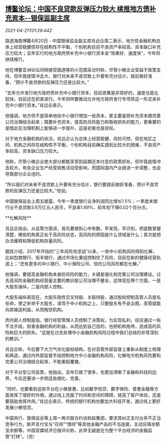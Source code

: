 <!--1618970463000-->
[博鳌论坛：中国不良贷款反弹压力较大 续推地方债补充资本--银保监副主席](https://cn.reuters.com/article/boao-forum-0420-tues-idCNKBS2C804U)
------

<div><i>2021-04-21T01:29:44Z</i></div><p>路透海南博鳌4月20日 - 中国银保监会副主席肖远企周二表示，地方性金融机构总体上经营稳健但存在结构性不平衡，个别机构目前不良资产率较高、资本缺口补充压力较大；去年实行的地方政府债补充中小银行资本金“效果好、速度快”，今年将继续推行。</p><p>他在博鳌亚洲论坛间隙接受路透等的小范围采访时称，尽管小微企业受益于政策支持，但毕竟疫情冲击大，银行对未来不良贷款上升要有充分估计，提前做好准备，“预计不良贷款的反弹压力还是比较大。”</p><p>“去年允许发行地方政府债补充中小银行资本，目前效果是非常好的，速度也是比较快，目前还在抓紧进行。今年同样要推动允许地方政府发行专项债这一形式来补充中小银行资本。”肖远企表示。</p><p>他强调，地方债不是简单地给中小银行增加一些资本，更主要是把补充资本跟完善公司治理结合起来；既要补充资本，提高防风险能力和吸收损失的能力，更重要的是借此在治理机制上能够进一步提升，这是初衷也是目标。</p><p>对于地方金融机构的状况，肖远企认为总体上经营稳健、风险可控，但在地区之间、机构之间存在结构性不平衡，个别机构目前确实遇到比较大的困难，不良资产率较高，资本缺口压力较大。</p><p>他称，尽管小微企业绝大部分都能享受到延期还本付息的政策好处，但毕竟疫情冲击较大，有些企业生产经营销售活动受影响，而国际国内产业链进一步调整，也会导致部分企业违约。</p><p>“所以我们对未来不良贷款上升要有充分估计，银行要提前做好准备，预计不良贷款的反弹压力还是比较大。”他说。</p><p>中国银保监会上周五披露，今年一季度银行业净利润同比增长1.5%；一季度末银行业不良贷款3.6万亿元人民币，不良率1.89%，较年初下降0.02个百分点。</p><p>**化解风险**</p><p>肖远企指出，从监管方面讲，首先要做到心中有数，早发现、早识别，把底数掌握清楚，哪些机构真正处于高风险状态，高风险的原因是什么领域是什么；其次是想办法缓释和降低机构存量风险。</p><p>据其介绍，2017年开始的“三年风险攻坚战”以来，一些中小机构风险得到化解，比如包商银行、恒丰银行，通过市场化重组控制住了风险，目前在新的健康经营轨道上；“还有更多的中小银行、中小保险公司、信托公司风险都在化解。”</p><p>他强调，要提高金融机构本身防风险的能力，关键是强化和完善公司治理建设。过去高风险金融机构经营最主要的教训是公司治理不健全，这体现在两个方面，一是大股东操纵，二是内部人控制。</p><p>大股东操纵表现在，大股东隐性交叉持股、关联持股，通过股权控制高管人员提名任命，使之听命于大股东，凌驾于中小机构之上，只要股东有不良企图，高管就能向其输送利益，从而掏空机构。</p><p>而内部人控制是指，银行经营管理人员控制了决策权，为实现私利，往往通过一些不法手段，损害金融机构的利益，从而达到自己目的，也把机构拖垮，造成高的风险和巨大的损失。“这是在过去处理中小金融机构风险过程中我们总结的非常深刻的教训。”</p><p>肖远企称，今后要下大力气优化股权结构，在对高管外部监督上重新从制度上梳理和再造，通过内外部监督手段控制地方中小金融机构风险，化解地方机构风险要和完善公司治理结合起来，不能重蹈覆辙。</p><p>对于平台型公司监管，他指出，去年已做了很多，也更加清晰了金融和科技的边界，今后还要进一步把这些细化、完善。</p><p>“同时，也要看到这些平台在小微普惠，比如数字信贷、数字保险、普惠金融等方面发挥了很好的作用，通过线上克服了时间和空间的障碍，提高了客户体验，还是要鼓励发挥作用。”肖远企表示，传统的银行机构也要加大科技开发，通过线上更好发展小微信贷。</p><p>中国央行、银保监会等上周一再次联合约谈蚂蚁集团，要求其纠正支付业务不正当竞争行为，断开支付宝与“花呗”“借呗”等其他金融产品的不当连接，主动压降余额宝余额等。中国官媒经济日报评论称，此举无疑是在为整个平台经济的金融监管“打样”。（完）</p>
